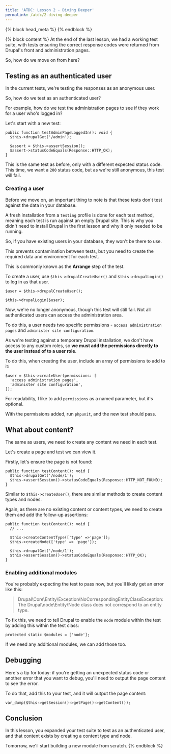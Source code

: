 ```yaml
---
title: 'ATDC: Lesson 2 - Diving Deeper'
permalink: /atdc/2-diving-deeper
---
```


{% block head_meta %}
<meta name="robots" content="noindex">
{% endblock %}

{% block content %}
At the end of the last lesson, we had a working test suite, with tests ensuring the correct response codes were returned from Drupal's front and administration pages.

So, how do we move on from here?

## Testing as an authenticated user

In the current tests, we're testing the responses as an anonymous user.

So, how do we test as an authenticated user?

For example, how do we test the administration pages to see if they work for a user who's logged in?

Let's start with a new test:

```language-php
public function testAdminPageLoggedIn(): void {
  $this->drupalGet('/admin');

  $assert = $this->assertSession();
  $assert->statusCodeEquals(Response::HTTP_OK);
}
```

This is the same test as before, only with a different expected status code. This time, we want a `200` status code, but as we're still anonymous, this test will fail.

### Creating a user

Before we move on, an important thing to note is that these tests don't test against the data in your database.

A fresh installation from a `testing` profile is done for each test method, meaning each test is run against an empty Drupal site. This is why you didn't need to install Drupal in the first lesson and why it only needed to be running.

So, if you have existing users in your database, they won't be there to use.

This prevents contamination between tests, but you need to create the required data and environment for each test.

This is commonly known as the **Arrange** step of the test.

To create a user, use `$this->drupalCreateUser()` and `$this->drupalLogin()` to log in as that user.

```language-php
$user = $this->drupalCreateUser();

$this->drupalLogin($user);
```

Now, we're no longer anonymous, though this test will still fail. Not all authenticated users can access the administration area.

To do this, a user needs two specific permissions - `access administration pages` and `administer site configuration`.

As we're testing against a temporary Drupal installation, we don't have access to any custom roles, so **we must add the permissions directly to the user instead of to a user role**.

To do this, when creating the user, include an array of permissions to add to it:

```language-php
$user = $this->createUser(permissions: [
  'access administration pages',
  'administer site configuration',
]);
```

For readability, I like to add `permissions` as a named parameter, but it's optional.

With the permissions added, run `phpunit`, and the new test should pass.

## What about content?

The same as users, we need to create any content we need in each test.

Let's create a page and test we can view it.

Firstly, let's ensure the page is not found:

```language-php
public function testContent(): void {
  $this->drupalGet('/node/1');
  $this->assertSession()->statusCodeEquals(Response::HTTP_NOT_FOUND);
}
```

Similar to `$this->createUser()`, there are similar methods to create content types and nodes.

Again, as there are no existing content or content types, we need to create them and add the follow-up assertions:

```language-php
public function testContent(): void {
  // ...

  $this->createContentType(['type' =>'page']);
  $this->createNode(['type' => 'page']);

  $this->drupalGet('/node/1');
  $this->assertSession()->statusCodeEquals(Response::HTTP_OK);
}
```

### Enabling additional modules

You're probably expecting the test to pass now, but you'll likely get an error like this:

> Drupal\Core\Entity\Exception\NoCorrespondingEntityClassException: The Drupal\node\Entity\Node class does not correspond to an entity type.

To fix this, we need to tell Drupal to enable the `node` module within the test by adding this within the test class:

```language-php
protected static $modules = ['node'];
```

If we need any additional modules, we can add those too.

## Debugging

Here's a tip for today: if you're getting an unexpected status code or another error that you want to debug, you'll need to output the page content to see the error.

To do that, add this to your test, and it will output the page content:

```language-php
var_dump($this->getSession()->getPage()->getContent());
```

## Conclusion

In this lesson, you expanded your test suite to test as an authenticated user, and that content exists by creating a content type and node.

Tomorrow, we'll start building a new module from scratch.
{% endblock %}
